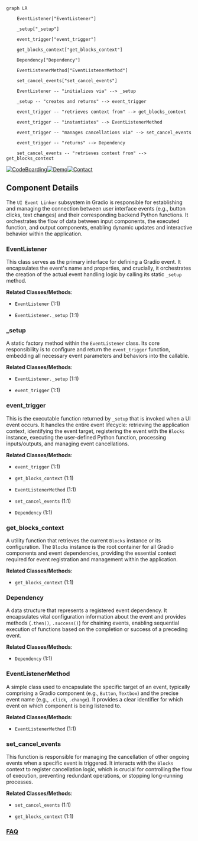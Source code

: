 ```mermaid

graph LR

    EventListener["EventListener"]

    _setup["_setup"]

    event_trigger["event_trigger"]

    get_blocks_context["get_blocks_context"]

    Dependency["Dependency"]

    EventListenerMethod["EventListenerMethod"]

    set_cancel_events["set_cancel_events"]

    EventListener -- "initializes via" --> _setup

    _setup -- "creates and returns" --> event_trigger

    event_trigger -- "retrieves context from" --> get_blocks_context

    event_trigger -- "instantiates" --> EventListenerMethod

    event_trigger -- "manages cancellations via" --> set_cancel_events

    event_trigger -- "returns" --> Dependency

    set_cancel_events -- "retrieves context from" --> get_blocks_context

```

[![CodeBoarding](https://img.shields.io/badge/Generated%20by-CodeBoarding-9cf?style=flat-square)](https://github.com/CodeBoarding/GeneratedOnBoardings)[![Demo](https://img.shields.io/badge/Try%20our-Demo-blue?style=flat-square)](https://www.codeboarding.org/demo)[![Contact](https://img.shields.io/badge/Contact%20us%20-%20contact@codeboarding.org-lightgrey?style=flat-square)](mailto:contact@codeboarding.org)



## Component Details



The `UI Event Linker` subsystem in Gradio is responsible for establishing and managing the connection between user interface events (e.g., button clicks, text changes) and their corresponding backend Python functions. It orchestrates the flow of data between input components, the executed function, and output components, enabling dynamic updates and interactive behavior within the application.



### EventListener

This class serves as the primary interface for defining a Gradio event. It encapsulates the event's name and properties, and crucially, it orchestrates the creation of the actual event handling logic by calling its static `_setup` method.





**Related Classes/Methods**:



- `EventListener` (1:1)

- `EventListener._setup` (1:1)





### _setup

A static factory method within the `EventListener` class. Its core responsibility is to configure and return the `event_trigger` function, embedding all necessary event parameters and behaviors into the callable.





**Related Classes/Methods**:



- `EventListener._setup` (1:1)

- `event_trigger` (1:1)





### event_trigger

This is the executable function returned by `_setup` that is invoked when a UI event occurs. It handles the entire event lifecycle: retrieving the application context, identifying the event target, registering the event with the `Blocks` instance, executing the user-defined Python function, processing inputs/outputs, and managing event cancellations.





**Related Classes/Methods**:



- `event_trigger` (1:1)

- `get_blocks_context` (1:1)

- `EventListenerMethod` (1:1)

- `set_cancel_events` (1:1)

- `Dependency` (1:1)





### get_blocks_context

A utility function that retrieves the current `Blocks` instance or its configuration. The `Blocks` instance is the root container for all Gradio components and event dependencies, providing the essential context required for event registration and management within the application.





**Related Classes/Methods**:



- `get_blocks_context` (1:1)





### Dependency

A data structure that represents a registered event dependency. It encapsulates vital configuration information about the event and provides methods (`.then()`, `.success()`) for chaining events, enabling sequential execution of functions based on the completion or success of a preceding event.





**Related Classes/Methods**:



- `Dependency` (1:1)





### EventListenerMethod

A simple class used to encapsulate the specific target of an event, typically comprising a Gradio component (e.g., `Button`, `Textbox`) and the precise event name (e.g., `.click`, `.change`). It provides a clear identifier for which event on which component is being listened to.





**Related Classes/Methods**:



- `EventListenerMethod` (1:1)





### set_cancel_events

This function is responsible for managing the cancellation of other ongoing events when a specific event is triggered. It interacts with the `Blocks` context to register cancellation logic, which is crucial for controlling the flow of execution, preventing redundant operations, or stopping long-running processes.





**Related Classes/Methods**:



- `set_cancel_events` (1:1)

- `get_blocks_context` (1:1)









### [FAQ](https://github.com/CodeBoarding/GeneratedOnBoardings/tree/main?tab=readme-ov-file#faq)